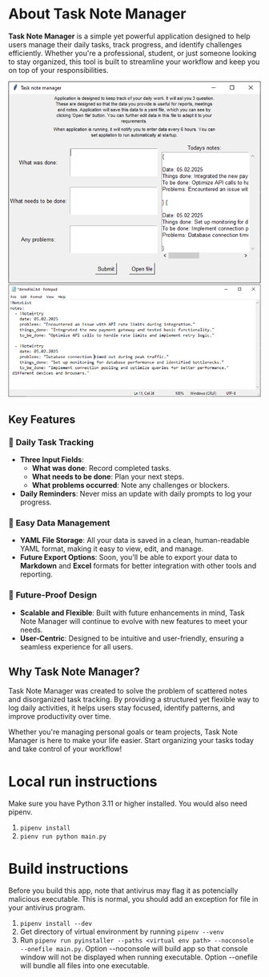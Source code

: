 # About Task Note Manager

**Task Note Manager** is a simple yet powerful application designed to help users manage their daily tasks, track progress, and identify challenges efficiently. Whether you're a professional, student, or just someone looking to stay organized, this tool is built to streamline your workflow and keep you on top of your responsibilities.

![ui screenshot](resources/ui.png "UI Screenshot")
![file screenshot](resources/file.png "File Screenshot")

## Key Features

### 📝 **Daily Task Tracking**
- **Three Input Fields**:  
  - **What was done**: Record completed tasks.  
  - **What needs to be done**: Plan your next steps.  
  - **What problems occurred**: Note any challenges or blockers.  
- **Daily Reminders**: Never miss an update with daily prompts to log your progress.

### 💾 **Easy Data Management**
- **YAML File Storage**: All your data is saved in a clean, human-readable YAML format, making it easy to view, edit, and manage.  
- **Future Export Options**: Soon, you'll be able to export your data to **Markdown** and **Excel** formats for better integration with other tools and reporting.

### 🚀 **Future-Proof Design**
- **Scalable and Flexible**: Built with future enhancements in mind, Task Note Manager will continue to evolve with new features to meet your needs.  
- **User-Centric**: Designed to be intuitive and user-friendly, ensuring a seamless experience for all users.

## Why Task Note Manager?
Task Note Manager was created to solve the problem of scattered notes and disorganized task tracking. By providing a structured yet flexible way to log daily activities, it helps users stay focused, identify patterns, and improve productivity over time.

Whether you're managing personal goals or team projects, Task Note Manager is here to make your life easier. Start organizing your tasks today and take control of your workflow!

# Local run instructions

Make sure you have Python 3.11 or higher installed. You would also need pipenv.

1. `pipenv install`
2. `pienv run python main.py`

# Build instructions

Before you build this app, note that antivirus may flag it as potencially malicious executable. This is normal, you should add an exception for file in your antivirus program.

1. `pipenv install --dev`
2. Get directory of virtual environment by running `pipenv --venv`
3. Run `pipenv run pyinstaller --paths <virtual env path> --noconsole --onefile main.py`. Option --noconsole will build app so that console window will not be displayed when running executable. Option --onefile will bundle all files into one executable. 